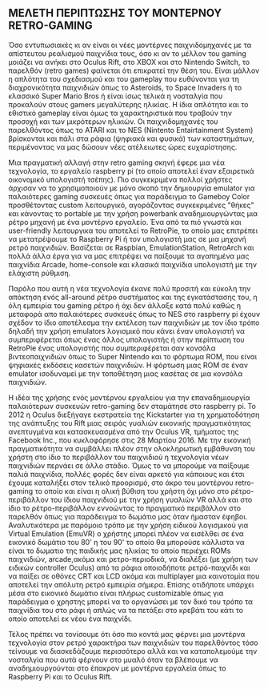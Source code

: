 ## MEΛΕΤΗ ΠΕΡΙΠΤΩΣΗΣ ΤΟΥ MOΝΤΕΡΝΟΥ RETRO-GAMING 

Όσο εντυπωσιακές κι αν είναι οι νέες μοντέρνες παιχνιδομηχανές με τα απίστευτου ρεαλισμού παιχνίδια τους, όσο κι αν το μέλλον του gaming μοιάζει να ανήκει στo Οculus Rift, στο XBOX και στο Nintendo Switch, το παρελθόν (retro games) φαίνεται ότι επικρατεί την θέση του. Είναι μάλλον η απλότητα του σχεδιασμού και του gameplay που ευθύνονται για τη διαχρονικότητα παιχνιδιών όπως το Asteroids, το Space Invaders ή το κλασσικό Super Mario Bros ή είναι ίσως τελικά η νοσταλγία που προκαλούν στους gamers μεγαλύτερης ηλικίας. Η ίδια απλότητα και το εθιστικό gameplay είναι όμως τα χαρακτηριστικά που τραβούν την προσοχή και των μικρότερων ηλικιών. Oι παιχνιδομηχανές του παρελθόντος όπως το ATARI και το NES (Nintento Entairtainment System) βρίσκονται και πάλι στα ράφια (ψηφιακά και φυσικά) των καταστημάτων, περιμένοντας να μας δώσουν νέες ατέλειωτες ώρες ευχαρίστησης.

Μια πραγματική αλλαγή στην retro gaming σκηνή έφερε μια νέα τεχνολογία, το εργαλείο raspberry pi (το οποίο αποτελεί έναν εξαιρετικά οικονομικό υπολογιστή τσέπης). Πιο συγκεκριμένα πολλοί χρήστες άρχισαν να το  χρησιμοποιούν με μόνο σκοπό την δημιουργία emulator για παλαιότερες gaming συσκευές όπως για παράδειγμα το Gameboy Color προσθέτοντας custom λειτουργικό, αγοράζοντας συγκεκριμένες "θήκες" και κάνοντας το portable  με την χρήση powerbank αναδημιουργώντας μια ρέτρο μηχανή με ένα μοντέρνο εργαλείο. Ένα από τα πιό γνωστά και user-friendly λειτουργικα του αποτελεί το RetroPie, το οποίο μας επιτρέπει να μετατρέψουμε το Raspberry Pi ή τον υπολογιστή μας σε μια μηχανή ρετρό παιχνιδιών. Βασίζεται σε Raspbian, EmulationStation, RetroArch και πολλά άλλα έργα για να μας επιτρέψει να παίξουμε τα αγαπημένα μας παιχνίδια Arcade, home-console και κλασικά παιχνίδια υπολογιστή με την ελάχιστη ρύθμιση. 

Παρόλο που αυτή η νέα τεχνολογία έκανε πολύ προσιτή και εύκολη την απόκτηση ενός all-around ρέτρο συστήματος και της εγκατάστασης του, η όλη εμπειρία του gaming ρέτρο ή όχι δεν άλλαξε κατά πολύ καθώς η  μεταφορά απο παλαιότερες συσκευές όπως το NES στο raspberry pi έχουν σχέδον το ίδιο αποτέλεσμα την εκτέλεση των παιχνιδιών με τον ίδιο τρόπο δηλαδή την χρήση emulators λογισμικό που κάνει έναν υπολογιστή να συμπεριφέρεται όπως ένας άλλος υπολογιστής ή στην περίπτωση του RetroPie ένας υπολογιστής που συμπεριφέρεται σαν κονσόλα βιντεοπαιχνιδιών όπως το Super Nintendo και το φόρτωμα ROM, που είναι ψηφιακές εκδόσεις κασετών παιχνιδιών. Η φόρτωση μιας ROM σε έναν emulator ισοδυναμεί με την τοποθέτηση μιας κασέτας σε μια κονσόλα παιχνιδιών. 

Η ιδέα της χρήσης ενός μοντέρνου εργαλείου για την επαναδημιουργία παλαιότερων συσκευών retro-gaming δεν σταμάτησε στο raspberry pi. Το 2012 η Oculus διεξήγαγε εκστρατεία της Kickstarter για τη χρηματοδότηση της ανάπτυξης του Rift μιας σειράς γυαλιών εικονικής πραγματικότητας ανεπτυγμένα και κατασκευασμένα από την Oculus VR, τμήματος της Facebook Inc., που κυκλοφόρησε στις 28 Μαρτίου 2016. Mε την εικονική πραγματικότητα να συμβάλλει πλέον στην ολοκληρωτική εμβάθυνση του χρήστη στο ίδιο το περιβάλλον του παιχνιδιού η τεχνολογία νέων παιχνιδιών περνάει σε άλλο στάδιο. Όμως το να μπορούμε  να παίξουμε  παλιά παιχνίδια, πολλές φορές δεν είναι αρκετό για κάποιους και έτσι έχουμε καταλήξει στον τελικό προορισμό, στο άκρο του μοντέρνου retro-gaming το οποίο και είναι η ολική βύθιση του χρήστη όχι μόνο στο  ρέτρο-περιβάλλον του ίδιου παιχνιδιού με την χρήση γυαλιών VR αλλά και στο ίδιο το ρέτρο-περιβάλλον εννοώντας το πραγματικό περιβάλλον στο παρελθόν όπως για παράδειγμα το δωμάτιο μας όταν ήμασταν έφηβοι. Αναλυτικότερα με παρόμοιο τρόπο με την χρήση ειδικού λογισμικού για Virtual Emulation (ΕmuVR) o χρήστης μπορεί πλέον να εισέλθει σε ένα εικονικό δωμάτιο του 80' η του 90' το οποίο θα μπορούσε κάλλιστα να είναι το δωματιο της παιδικής μας ηλικίας το οποίο περιέχει ROMs παιχνιδιών, arcade,ακόμα και ρετρο-περιοδικά, να διαλέξει (με χρήση των ειδικών controller Oculus) από τα ράφια οποιοδήποτε ρετρό-παιχνίδι και να παίξει σε οθόνες CRT και LCD ακόμα και multiplayer μια καινοτομία που αποτελεί την απόλυτη ρετρό εμπειρία σήμερα. Eπίσης οτιδήποτε υπάρχει μέσα στο εικονικό δωμάτιο είναι πλήρως customizable όπως για παράδειγμα ο χρηστης μπορεί να το οργανώσει με τον δικό του τρόπο τα παιχνίδια του στο ράφι ή απλώς να τα πετάξει  στο κρεβάτι του κάτι το οποίο αποτελεί εκ νέου ένα παιχνίδι.

Τέλος πρέπει να τονίσουμε ότι όσο πιο κοντά μας φέρνει μια μοντέρνα τεχνολογία στον ρετρό χαρακτήρα των παιχνιδιών του παρελθόντος τόσο τείνουμε να διασκεδάζουμε περισσότερο αλλά και να καταπολεμούμε την νοσταλγία που αυτά φέρνουν στο μυαλό όταν τα βλέπουμε να αναδημιουργούνται στο έπακρον με μοντέρνα εργαλεία όπως το Raspberry Pi και το Oculus Rift.
